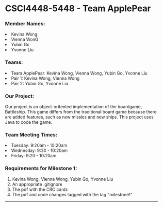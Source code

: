 # CSCI4448-5448 - Team ApplePear
### Member Names:

  <li> Kevina Wong
  <li> Vienna WonG
  <li> Yubin Go 
  <li> Yvonne Liu
    
### Teams:
  <li> Team ApplePear: Kevina Wong, Vienna Wong, Yubin Go, Yvonne Liu
  <li> Pair 1: Kevina Wong, Vienna Wong
  <li> Pair 2: Yubin Go, Yvonne Liu
    
### Our Project:
Our project is an object-oritented implementation of the boardgame, Battleship. This game differs from the traditional board game because there are added features, such as new missles and new ships. This project uses Java to code the game.
    
### Team Meeting Times:
  <li> Tuesday: 9:20am - 10:20am  
  <li> Wednesday: 9:20 - 10:20am
  <li> Friday: 9:20 - 10:20am

    
### Requirements for Milestone 1:
<ol>
  <li> Kevina Wong, Vienna Wong, Yubin Go, Yvonne Liu </li>
  <li> An appropriate .gitignore</li>
  <li> The pdf with the CRC cards  </li>
   <li>The pdf and code changes tagged with the tag "milestone1" </li>
 </ol>
 
   
 
   
 ---

